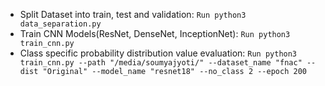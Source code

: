 
* Split Dataset into train, test and validation: ```Run python3 data_separation.py```
* Train CNN Models(ResNet, DenseNet, InceptionNet): ```Run python3 train_cnn.py```
* Class specific probability distribution value evaluation: ```Run python3 train_cnn.py --path "/media/soumyajyoti/" --dataset_name "fnac" --dist "Original" --model_name "resnet18" --no_class 2 --epoch 200```


